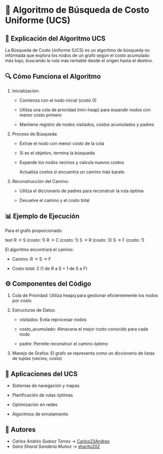 # 🧠 Algoritmo de Búsqueda de Costo Uniforme (UCS)

## 📖 Explicación del Algoritmo UCS

La Búsqueda de Costo Uniforme (UCS) es un algoritmo de búsqueda no informada que explora los nodos de un grafo según el costo acumulado más bajo, buscando la ruta más rentable desde el origen hasta el destino.


## 🔍 Cómo Funciona el Algoritmo

1. Inicialización:

    - Comienza con el nodo inicial (costo 0)

    - Utiliza una cola de prioridad (min-heap) para expandir nodos con menor costo primero

    - Mantiene registro de nodos visitados, costos acumulados y padres

2. Proceso de Búsqueda:

    - Extrae el nodo con menor costo de la cola

    - Si es el objetivo, termina la búsqueda

    - Expande los nodos vecinos y calcula nuevos costos

        Actualiza costos si encuentra un camino más barato

3. Reconstrucción del Camino:

    - Utiliza el diccionario de padres para reconstruir la ruta óptima

    - Devuelve el camino y el costo total

## 📊 Ejemplo de Ejecución

Para el grafo proporcionado:

text
R → S (costo: 1)
R → C (costo: 1)
S → R (costo: 3)
S → F (costo: 1)


El algoritmo encontrará el camino:

- Camino: R → S → F

- Costo total: 2 (1 de R a S + 1 de S a F)

## ⚙️ Componentes del Código


1. Cola de Prioridad: Utiliza heapq para gestionar eficientemente los nodos por costo

2. Estructuras de Datos:

    - visitados: Evita reprocesar nodos

    - costo_acumulado: Almacena el mejor costo conocido para cada nodo

    - padre: Permite reconstruir el camino óptimo

3. Manejo de Grafos: El grafo se representa como un diccionario de listas de tuplas (vecino, costo)

## 🎯 Aplicaciones del UCS

- Sistemas de navegación y mapas

- Planificación de rutas óptimas

- Optimización en redes

- Algoritmos de enrutamiento

## 👥 Autores
- *Carlos Andrés Suárez Torres* → [Carlos23Andres](https://github.com/Carlos23Andres)  
- *Saira Sharid Sanabria Muñoz* → [sharito202](https://github.com/sharito202)